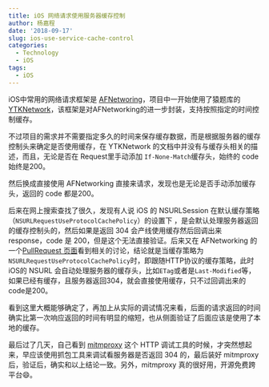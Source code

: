 ```yaml
---
title: iOS 网络请求使用服务器缓存控制
author: 杨嘉程
date: '2018-09-17'
slug: ios-use-service-cache-control
categories:
  - Technology
  - iOS
tags:
  - iOS
---
```


iOS中常用的网络请求框架是 [AFNetworing](https://github.com/AFNetworking/AFNetworking)，项目中一开始使用了猿题库的 [YTKNetwork](https://github.com/yuantiku/YTKNetwork)，该框架是对AFNetworking的进一步封装，支持按照指定的时间控制缓存。

不过项目的需求并不需要指定多久的时间来保存缓存数据，而是根据服务器的缓存控制头来确定是否使用缓存，在 YTKNetwork 的文档中并没有与缓存头相关的描述，而且，无论是否在 Request里手动添加 `If-None-Match`缓存头，始终的 code 始终是200。

然后换成直接使用 AFNetworking 直接来请求，发现也是无论是否手动添加缓存头，返回的 code 都是200。

后来在网上搜索查找了很久，发现有人说 iOS 的 NSURLSession 在默认缓存策略（`NSURLRequestUseProtocolCachePolicy`）的设置下 ，是会默认处理服务器返回的缓存控制头的，然后如果是返回 304 会产线使用缓存然后回调出来 response，code 是 200，但是这个无法直接验证。后来又在 AFNetworking 的一个[PullRequest 页面](https://github.com/AFNetworking/AFNetworking/pull/928)看到相关的讨论，结论就是当缓存策略为`NSURLRequestUseProtocolCachePolicy`时，即跟随HTTP协议的缓存策略，此时 iOS的 NSURL 会自动处理服务器的缓存头，比如`ETag`或者是`Last-Modified`等，如果已经有缓存，且服务器返回304，就会直接使用缓存，只不过回调出来的code是200。

看到这里大概能够确定了，再加上从实际的调试情况来看，后面的请求返回的时间确实比第一次响应返回的时间有明显的缩短，也从侧面验证了后面应该是使用了本地的缓存。

最后过了几天，自己看到 [mitmproxy](https://mitmproxy.org/) 这个 HTTP 调试工具的时候，才突然想起来，早应该使用抓包工具来调试看服务器是否返回 304 的，最后装好 mitmproxy 后，验证后，确实和以上结论一致。另外，mitmproxy 真的很好用，开源免费跨平台:smile:。